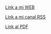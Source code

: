 [Link a mi WEB](https://deft-bubblegum-f650ba.netlify.app)

[Link a mi canal RSS](https://deft-bubblegum-f650ba.netlify.app/rss.xml)

[Link al PDF](https://github.com/tuesta/tema17-rss/blob/main/TuestaAscoyVictor_Tema17_RSS.pdf)
